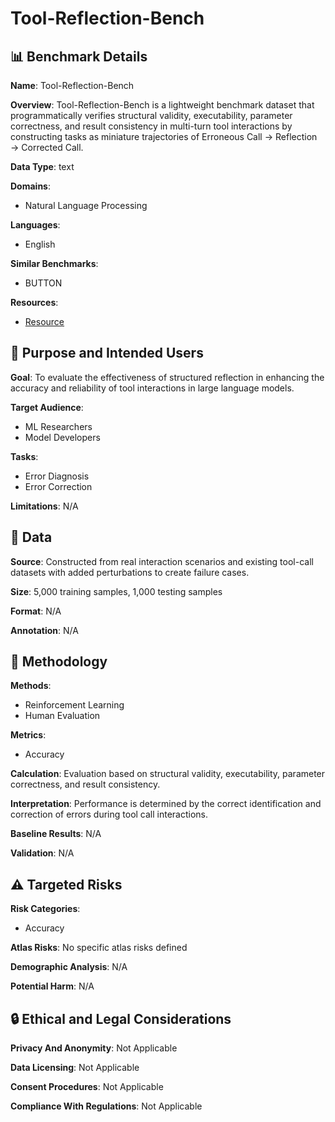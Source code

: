 # Tool-Reflection-Bench

## 📊 Benchmark Details

**Name**: Tool-Reflection-Bench

**Overview**: Tool-Reflection-Bench is a lightweight benchmark dataset that programmatically verifies structural validity, executability, parameter correctness, and result consistency in multi-turn tool interactions by constructing tasks as miniature trajectories of Erroneous Call → Reflection → Corrected Call.

**Data Type**: text

**Domains**:
- Natural Language Processing

**Languages**:
- English

**Similar Benchmarks**:
- BUTTON

**Resources**:
- [Resource](N/A)

## 🎯 Purpose and Intended Users

**Goal**: To evaluate the effectiveness of structured reflection in enhancing the accuracy and reliability of tool interactions in large language models.

**Target Audience**:
- ML Researchers
- Model Developers

**Tasks**:
- Error Diagnosis
- Error Correction

**Limitations**: N/A

## 💾 Data

**Source**: Constructed from real interaction scenarios and existing tool-call datasets with added perturbations to create failure cases.

**Size**: 5,000 training samples, 1,000 testing samples

**Format**: N/A

**Annotation**: N/A

## 🔬 Methodology

**Methods**:
- Reinforcement Learning
- Human Evaluation

**Metrics**:
- Accuracy

**Calculation**: Evaluation based on structural validity, executability, parameter correctness, and result consistency.

**Interpretation**: Performance is determined by the correct identification and correction of errors during tool call interactions.

**Baseline Results**: N/A

**Validation**: N/A

## ⚠️ Targeted Risks

**Risk Categories**:
- Accuracy

**Atlas Risks**:
No specific atlas risks defined

**Demographic Analysis**: N/A

**Potential Harm**: N/A

## 🔒 Ethical and Legal Considerations

**Privacy And Anonymity**: Not Applicable

**Data Licensing**: Not Applicable

**Consent Procedures**: Not Applicable

**Compliance With Regulations**: Not Applicable

